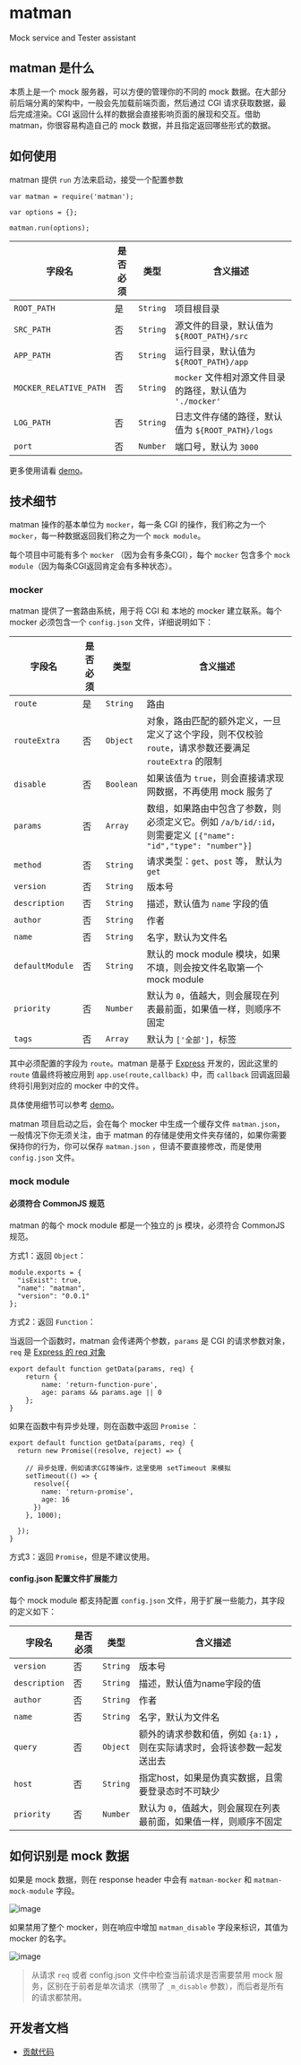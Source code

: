 # matman
Mock service and Tester assistant

## matman 是什么

本质上是一个 mock 服务器，可以方便的管理你的不同的 mock 数据。在大部分前后端分离的架构中，一般会先加载前端页面，然后通过 CGI 请求获取数据，最后完成渲染。CGI 返回什么样的数据会直接影响页面的展现和交互。借助 matman，你很容易构造自己的 mock 数据，并且指定返回哪些形式的数据。

## 如何使用

matman 提供 `run` 方法来启动，接受一个配置参数

```
var matman = require('matman');

var options = {};

matman.run(options);
```

 字段名 | 是否必须 | 类型 | 含义描述 |
| --- | --- | --- | --- |
| `ROOT_PATH` | 是 | `String` | 项目根目录 |
| `SRC_PATH` | 否 | `String` | 源文件的目录，默认值为 `${ROOT_PATH}/src` |
| `APP_PATH` | 否 | `String` | 运行目录，默认值为 `${ROOT_PATH}/app` |
| `MOCKER_RELATIVE_PATH` | 否 | `String` | `mocker` 文件相对源文件目录的路径，默认值为 `'./mocker'` |
| `LOG_PATH` | 否 | `String` | 日志文件存储的路径，默认值为 `${ROOT_PATH}/logs` |
| `port` | 否 | `Number` | 端口号，默认为 `3000` |

更多使用请看 [demo](https://github.com/helinjiang/matman/tree/master/demo)。

## 技术细节

matman 操作的基本单位为 `mocker`，每一条 CGI 的操作，我们称之为一个 `mocker`，每一种数据返回我们称之为一个 `mock module`。

每个项目中可能有多个 `mocker` （因为会有多条CGI），每个 `mocker` 包含多个 `mock module`（因为每条CGI返回肯定会有多种状态）。

### mocker

matman 提供了一套路由系统，用于将 CGI 和 本地的 mocker 建立联系。每个 mocker 必须包含一个 `config.json` 文件，详细说明如下：

| 字段名 | 是否必须 | 类型 | 含义描述 |
| --- | --- | --- | --- |
| `route` | 是 | `String` | 路由 |
| `routeExtra` | 否 | `Object` | 对象，路由匹配的额外定义，一旦定义了这个字段，则不仅校验 `route`，请求参数还要满足 `routeExtra` 的限制 |
| `disable` | 否 | `Boolean` | 如果该值为 `true`，则会直接请求现网数据，不再使用 mock 服务了 |
| `params` | 否 | `Array` | 数组，如果路由中包含了参数，则必须定义它。例如 `/a/b/id/:id`，则需要定义 `[{"name": "id","type": "number"}]` |
| `method` | 否 | `String` | 请求类型：`get`、`post` 等， 默认为 `get` |
| `version` | 否 | `String` | 版本号 |
| `description` | 否 | `String` | 描述，默认值为 `name` 字段的值 |
| `author` | 否 | `String` | 作者 |
| `name` | 否 | `String` | 名字，默认为文件名 |
| `defaultModule` | 否 | `String` | 默认的 mock module 模块，如果不填，则会按文件名取第一个 mock module |
| `priority` | 否 | `Number` | 默认为 `0`，值越大，则会展现在列表最前面，如果值一样，则顺序不固定 |
| `tags` | 否 | `Array` | 默认为 `['全部']`，标签 |

其中必须配置的字段为 `route`。matman 是基于 [Express](http://expressjs.com/) 开发的，因此这里的 `route` 值最终将被应用到 `app.use(route,callback)` 中，而 `callback` 回调返回最终将引用到对应的 mocker 中的文件。

具体使用细节可以参考 [demo](https://github.com/helinjiang/matman/tree/master/demo)。

matman 项目启动之后，会在每个 mocker 中生成一个缓存文件 `matman.json`，一般情况下你无须关注，由于 matman 的存储是使用文件夹存储的，如果你需要保持你的行为，你可以保存 `matman.json` ，但请不要直接修改，而是使用 `config.json` 文件。

### mock module

#### 必须符合 CommonJS 规范

matman 的每个 mock module 都是一个独立的 js 模块，必须符合 CommonJS 规范。

方式1：返回 `Object`：

```
module.exports = {
  "isExist": true,
  "name": "matman",
  "version": "0.0.1"
};
```

方式2：返回 `Function`：

当返回一个函数时，matman 会传递两个参数，`params` 是 CGI 的请求参数对象， `req` 是 [Express 的 req 对象](http://expressjs.com/en/4x/api.html#req)

```
export default function getData(params, req) {
    return {
        name: 'return-function-pure',
        age: params && params.age || 0
    };
}
```

如果在函数中有异步处理，则在函数中返回 `Promise` ：

```
export default function getData(params, req) {
  return new Promise((resolve, reject) => {

    // 异步处理，例如请求CGI等操作，这里使用 setTimeout 来模拟
    setTimeout(() => {
      resolve({
        name: 'return-promise',
        age: 16
      })
    }, 1000);

  });
}
```

方式3：返回 `Promise`，但是不建议使用。

#### config.json 配置文件扩展能力

每个 mock module 都支持配置 `config.json` 文件，用于扩展一些能力，其字段的定义如下：

| 字段名 | 是否必须 | 类型 | 含义描述 |
| --- | --- | --- | --- |
| `version` | 否 | `String` | 版本号 |
| `description` | 否 | `String` | 描述，默认值为name字段的值 |
| `author` | 否 | `String` | 作者 |
| `name` | 否 | `String` | 名字，默认为文件名 |
| `query` | 否 | `Object` | 额外的请求参数和值，例如 `{a:1}` ，则在实际请求时，会将该参数一起发送出去 |
| `host` | 否 | `String` | 指定host，如果是伪真实数据，且需要登录态时不可缺少 |
| `priority` | 否 | `Number` | 默认为 `0`，值越大，则会展现在列表最前面，如果值一样，则顺序不固定 |


## 如何识别是 mock 数据

如果是 mock 数据，则在 response header 中会有 `matman-mocker` 和 `matman-mock-module` 字段。

![image](https://user-images.githubusercontent.com/13464168/27419496-d4aae20a-5753-11e7-86e2-cbd7048ddc3d.png)

如果禁用了整个 mocker，则在响应中增加 `matman_disable` 字段来标识，其值为 mocker 的名字。

![image](https://user-images.githubusercontent.com/13464168/27423154-453a1ffe-5763-11e7-9536-dfa0d6c4ddeb.png)


> 从请求 `req` 或者 config.json 文件中检查当前请求是否需要禁用 mock 服务，区别在于前者是单次请求（携带了 `_m_disable` 参数），而后者是所有的请求都禁用。


## 开发者文档

- [贡献代码](https://github.com/helinjiang/matman/wiki/%E8%B4%A1%E7%8C%AE%E4%BB%A3%E7%A0%81)
